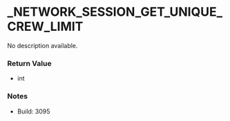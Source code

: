 # _NETWORK_SESSION_GET_UNIQUE_CREW_LIMIT

No description available.

### Return Value
* int

### Notes
* Build: 3095

